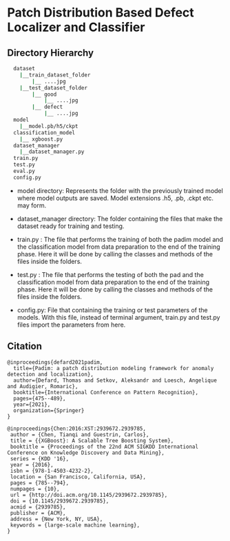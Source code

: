 # Patch Distribution Based Defect Localizer and Classifier

## Directory Hierarchy

```bash
  dataset
    |__train_dataset_folder
        |__ ....jpg
    |__test_dataset_folder
        |__ good     
            |__ ....jpg
        |__ defect
            |__ ....jpg
  model
    |__model.pb/h5/ckpt
  classification_model
    |__ xgboost.py
  dataset_manager
    |__dataset_manager.py
  train.py
  test.py
  eval.py
  config.py
```

* model directory: Represents the folder with the previously trained model where model outputs are saved. Model extensions .h5, .pb, .ckpt etc. may form.

* dataset_manager directory: The folder containing the files that make the dataset ready for training and testing.

* train.py : The file that performs the training of both the padim model and the classification model from data preparation to the end of the training phase. Here it will be done by calling the classes and methods of the files inside the folders.

* test.py : The file that performs the testing of both the pad and the classification model from data preparation to the end of the training phase. Here it will be done by calling the classes and methods of the files inside the folders.

* config.py: File that containing the training or test parameters of the models. With this file, instead of terminal argument, train.py and test.py files import the parameters from here.

## Citation
```
@inproceedings{defard2021padim,
  title={Padim: a patch distribution modeling framework for anomaly detection and localization},
  author={Defard, Thomas and Setkov, Aleksandr and Loesch, Angelique and Audigier, Romaric},
  booktitle={International Conference on Pattern Recognition},
  pages={475--489},
  year={2021},
  organization={Springer}
}
```
```
@inproceedings{Chen:2016:XST:2939672.2939785,
 author = {Chen, Tianqi and Guestrin, Carlos},
 title = {{XGBoost}: A Scalable Tree Boosting System},
 booktitle = {Proceedings of the 22nd ACM SIGKDD International Conference on Knowledge Discovery and Data Mining},
 series = {KDD '16},
 year = {2016},
 isbn = {978-1-4503-4232-2},
 location = {San Francisco, California, USA},
 pages = {785--794},
 numpages = {10},
 url = {http://doi.acm.org/10.1145/2939672.2939785},
 doi = {10.1145/2939672.2939785},
 acmid = {2939785},
 publisher = {ACM},
 address = {New York, NY, USA},
 keywords = {large-scale machine learning},
}
```